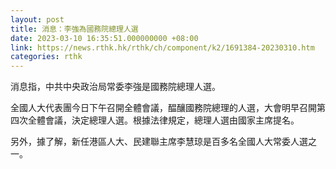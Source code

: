 ```yaml
---
layout: post
title: 消息：李強為國務院總理人選
date: 2023-03-10 16:35:51.000000000 +08:00
link: https://news.rthk.hk/rthk/ch/component/k2/1691384-20230310.htm
categories: rthk
---
```


消息指，中共中央政治局常委李強是國務院總理人選。

全國人大代表團今日下午召開全體會議，醖釀國務院總理的人選，大會明早召開第四次全體會議，決定總理人選。根據法律規定，總理人選由國家主席提名。

另外，據了解，新任港區人大、民建聯主席李慧琼是百多名全國人大常委人選之一。
